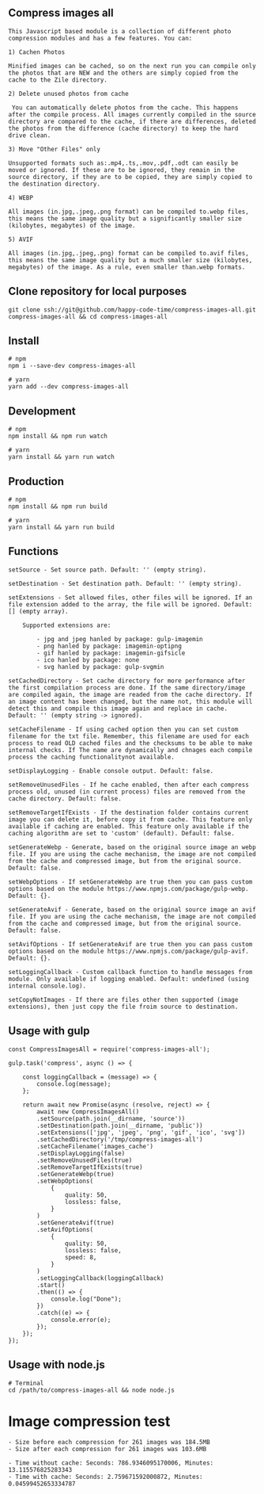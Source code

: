 ## Compress images all

    This Javascript based module is a collection of different photo compression modules and has a few features. You can:
        
    1) Cachen Photos
    
    Minified images can be cached, so on the next run you can compile only the photos that are NEW and the others are simply copied from the cache to the Zile directory.
    
    2) Delete unused photos from cache
    
     You can automatically delete photos from the cache. This happens after the compile process. All images currently compiled in the source directory are compared to the cache, if there are differences, deleted the photos from the difference (cache directory) to keep the hard drive clean.

    3) Move "Other Files" only

    Unsupported formats such as:.mp4,.ts,.mov,.pdf,.odt can easily be moved or ignored. If these are to be ignored, they remain in the source directory, if they are to be copied, they are simply copied to the destination directory.

    4) WEBP

    All images (in.jpg,.jpeg,.png format) can be compiled to.webp files, this means the same image quality but a significantly smaller size (kilobytes, megabytes) of the image.

    5) AVIF

    All images (in.jpg,.jpeg,.png) format can be compiled to.avif files, this means the same image quality but a much smaller size (kilobytes, megabytes) of the image. As a rule, even smaller than.webp formats.

## Clone repository for local purposes

    git clone ssh://git@github.com/happy-code-time/compress-images-all.git compress-images-all && cd compress-images-all

## Install

    # npm
    npm i --save-dev compress-images-all

    # yarn
    yarn add --dev compress-images-all

## Development
    
    # npm
    npm install && npm run watch
    
    # yarn
    yarn install && yarn run watch

## Production

    # npm 
    npm install && npm run build
    
    # yarn
    yarn install && yarn run build

## Functions

    setSource - Set source path. Default: '' (empty string).
    
    setDestination - Set destination path. Default: '' (empty string).
    
    setExtensions - Set allowed files, other files will be ignored. If an file extension added to the array, the file will be ignored. Default: [] (empty array).

        Supported extensions are: 
            
            - jpg and jpeg hanled by package: gulp-imagemin
            - png hanled by package: imagemin-optipng
            - gif hanled by package: imagemin-gifsicle
            - ico hanled by package: none
            - svg hanled by package: gulp-svgmin

    setCachedDirectory - Set cache directory for more performance after the first compilation process are done. If the same directory/image are compiled again, the image are readed from the cache directory. If an image content has been changed, but the name not, this module will detect this and compile this image again and replace in cache. Default: '' (empty string -> ignored).

    setCacheFilename - If using cached option then you can set custom filename for the txt file. Remember, this filename are used for each process to read OLD cached files and the checksums to be able to make internal checks. If The name are dynamically and chnages each compile process the caching functionalitynot available.

    setDisplayLogging - Enable console output. Default: false.

    setRemoveUnusedFiles - If he cache enabled, then after each compress process old, unused (in current process) files are removed from the cache directory. Default: false.

    setRemoveTargetIfExists - If the destination folder contains current image you can delete it, before copy it from cache. This feature only available if caching are enabled. This feature only available if the caching algorithm are set to 'custom' (default). Default: false.

    setGenerateWebp - Generate, based on the original source image an webp file. If you are using the cache mechanism, the image are not compiled from the cache and compressed image, but from the original source. Default: false.

    setWebpOptions - If setGenerateWebp are true then you can pass custom options based on the module https://www.npmjs.com/package/gulp-webp. Default: {}.

    setGenerateAvif - Generate, based on the original source image an avif file. If you are using the cache mechanism, the image are not compiled from the cache and compressed image, but from the original source. Default: false.

    setAvifOptions - If setGenerateAvif are true then you can pass custom options based on the module https://www.npmjs.com/package/gulp-avif. Default: {}.

    setLoggingCallback - Custom callback function to handle messages from module. Only available if logging enabled. Default: undefined (using internal console.log).

    setCopyNotImages - If there are files other then supported (image extensions), then just copy the file froim source to destination.

## Usage with gulp

    const CompressImagesAll = require('compress-images-all');

    gulp.task('compress', async () => {
        
        const loggingCallback = (message) => {
            console.log(message);
        };

        return await new Promise(async (resolve, reject) => {
            await new CompressImagesAll()
            .setSource(path.join(__dirname, 'source'))
            .setDestination(path.join(__dirname, 'public'))
            .setExtensions(['jpg', 'jpeg', 'png', 'gif', 'ico', 'svg'])
            .setCachedDirectory('/tmp/compress-images-all')
            .setCacheFilename('images_cache')
            .setDisplayLogging(false)
            .setRemoveUnusedFiles(true)
            .setRemoveTargetIfExists(true)
            .setGenerateWebp(true)
            .setWebpOptions(
                {
                    quality: 50,
                    lossless: false,
                }
            )
            .setGenerateAvif(true)
            .setAvifOptions(
                {
                    quality: 50,
                    lossless: false,
                    speed: 8,
                }
            )
            .setLoggingCallback(loggingCallback)
            .start()
            .then(() => {
                console.log("Done");
            })
            .catch((e) => {
                console.error(e);
            });
        });
    });

## Usage with node.js

    # Terminal
    cd /path/to/compress-images-all && node node.js

# Image compression test

    - Size before each compression for 261 images was 184.5MB
    - Size after each compression for 261 images was 103.6MB

    - Time without cache: Seconds: 786.9346095170006, Minutes: 13.115576825283343
    - Time with cache: Seconds: 2.759671592000872, Minutes: 0.04599452653334787
